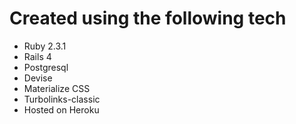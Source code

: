 # Created using the following tech


- Ruby 2.3.1
- Rails 4
- Postgresql
- Devise
- Materialize CSS
- Turbolinks-classic
- Hosted on Heroku
